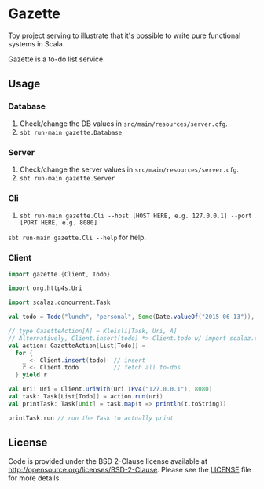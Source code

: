 # Gazette
Toy project serving to illustrate that it's possible to write pure functional systems in Scala.

Gazette is a to-do list service.

## Usage
### Database
1. Check/change the DB values in `src/main/resources/server.cfg`.
2. `sbt run-main gazette.Database`

### Server
1. Check/change the server values in `src/main/resources/server.cfg`.
2. `sbt run-main gazette.Server`

### Cli
1. `sbt run-main gazette.Cli --host [HOST HERE, e.g. 127.0.0.1] --port [PORT HERE, e.g. 8080]`

`sbt run-main gazette.Cli --help` for help.

### Client
```scala
import gazette.{Client, Todo}

import org.http4s.Uri

import scalaz.concurrent.Task

val todo = Todo("lunch", "personal", Some(Date.valueOf("2015-06-13")), List("food"))

// type GazetteAction[A] = Kleisli[Task, Uri, A]
// Alternatively, Client.insert(todo) *> Client.todo w/ import scalaz.syntax.apply._
val action: GazetteAction[List[Todo]] =
  for {
    _ <- Client.insert(todo)  // insert
    r <- Client.todo          // fetch all to-dos
  } yield r

val uri: Uri = Client.uriWith(Uri.IPv4("127.0.0.1"), 8080)
val task: Task[List[Todo]] = action.run(uri)
val printTask: Task[Unit] = task.map(t => println(t.toString))

printTask.run // run the Task to actually print
```

## License
Code is provided under the BSD 2-Clause license available at http://opensource.org/licenses/BSD-2-Clause. Please
see the [LICENSE](LICENSE) file for more details.
